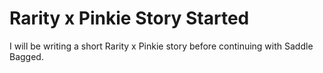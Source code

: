 # Rarity x Pinkie Story Started

I will be writing a short Rarity x Pinkie story before continuing with Saddle Bagged.
